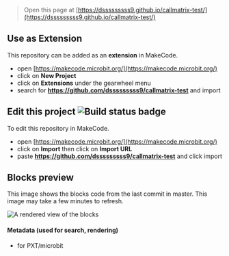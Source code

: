 
> Open this page at [https://dsssssssss9.github.io/callmatrix-test/](https://dsssssssss9.github.io/callmatrix-test/)

## Use as Extension

This repository can be added as an **extension** in MakeCode.

* open [https://makecode.microbit.org/](https://makecode.microbit.org/)
* click on **New Project**
* click on **Extensions** under the gearwheel menu
* search for **https://github.com/dsssssssss9/callmatrix-test** and import

## Edit this project ![Build status badge](https://github.com/dsssssssss9/callmatrix-test/workflows/MakeCode/badge.svg)

To edit this repository in MakeCode.

* open [https://makecode.microbit.org/](https://makecode.microbit.org/)
* click on **Import** then click on **Import URL**
* paste **https://github.com/dsssssssss9/callmatrix-test** and click import

## Blocks preview

This image shows the blocks code from the last commit in master.
This image may take a few minutes to refresh.

![A rendered view of the blocks](https://github.com/dsssssssss9/callmatrix-test/raw/master/.github/makecode/blocks.png)

#### Metadata (used for search, rendering)

* for PXT/microbit
<script src="https://makecode.com/gh-pages-embed.js"></script><script>makeCodeRender("{{ site.makecode.home_url }}", "{{ site.github.owner_name }}/{{ site.github.repository_name }}");</script>
